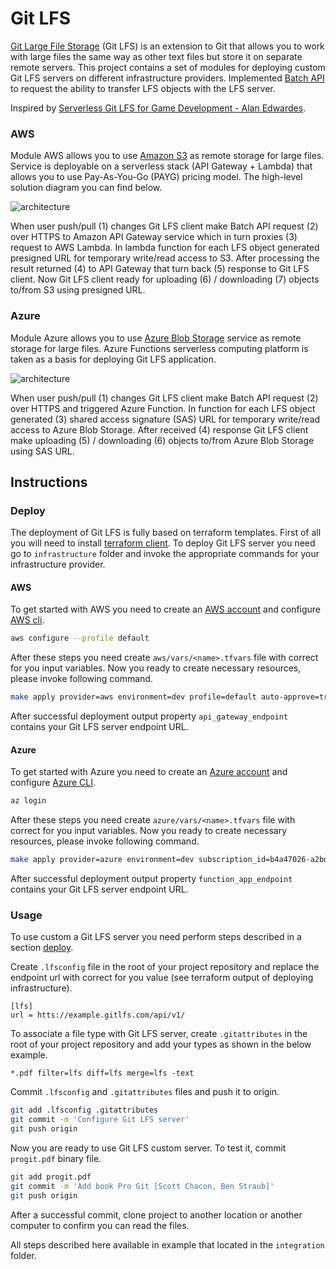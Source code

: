 # Git LFS

[Git Large File Storage](https://git-lfs.github.com) (Git LFS) is an extension to Git that allows you to work with large files the same way as other text files but store it on separate remote servers.
This project contains a set of modules for deploying custom Git LFS servers on different infrastructure providers.
Implemented [Batch API](https://github.com/git-lfs/git-lfs/blob/master/docs/api/batch.md) to request the ability to transfer LFS objects with the LFS server.

Inspired by [Serverless Git LFS for Game Development - Alan Edwardes](https://alanedwardes.com/blog/posts/serverless-git-lfs-for-game-dev/).

### AWS

Module AWS allows you to use [Amazon S3](https://aws.amazon.com/s3/) as remote storage for large files.
Service is deployable on a serverless stack (API Gateway + Lambda) that allows you to use Pay-As-You-Go (PAYG) pricing model.
The high-level solution diagram you can find below.

![architecture](https://app.lucidchart.com/publicSegments/view/b1679e24-9a07-40b6-aeef-53fcb77ee56e/image.png)

When user push/pull (1) changes Git LFS client make Batch API request (2) over HTTPS to Amazon API Gateway service which in turn proxies (3) request to AWS Lambda.
In lambda function for each LFS object generated presigned URL for temporary write/read access to S3.
After processing the result returned (4) to API Gateway that turn back (5) response to Git LFS client.
Now Git LFS client ready for uploading (6) / downloading (7) objects to/from S3 using presigned URL.

### Azure

Module Azure allows you to use [Azure Blob Storage](https://azure.microsoft.com/en-us/services/storage/blobs/) service as remote storage for large files.
Azure Functions serverless computing platform is taken as a basis for deploying Git LFS application.

![architecture](https://app.lucidchart.com/publicSegments/view/05177de0-ae70-49fb-9510-f724562a68c6/image.png)

When user push/pull (1) changes Git LFS client make Batch API request (2) over HTTPS and triggered Azure Function.
In function for each LFS object generated (3) shared access signature (SAS) URL for temporary write/read access to Azure Blob Storage.
After received (4) response Git LFS client make uploading (5) / downloading (6) objects to/from Azure Blob Storage using SAS URL.

## Instructions

### Deploy

The deployment of Git LFS is fully based on terraform templates.
First of all you will need to install [terraform client](https://learn.hashicorp.com/terraform/getting-started/install.html).
To deploy Git LFS server you need go to `infrastructure` folder and invoke the appropriate commands for your infrastructure provider.

#### AWS

To get started with AWS you need to create an [AWS account](https://aws.amazon.com/premiumsupport/knowledge-center/create-and-activate-aws-account/) and configure [AWS cli](https://docs.aws.amazon.com/cli/latest/userguide/cli-chap-install.html).

```bash
aws configure --profile default
```

After these steps you need create `aws/vars/<name>.tfvars` file with correct for you input variables.
Now you ready to create necessary resources, please invoke following command.

```bash
make apply provider=aws environment=dev profile=default auto-approve=true
```

After successful deployment output property `api_gateway_endpoint` contains your Git LFS server endpoint URL.

#### Azure

To get started with Azure you need to create an [Azure account](https://docs.microsoft.com/en-us/learn/modules/create-an-azure-account/) and configure [Azure CLI](https://docs.microsoft.com/en-us/cli/azure/install-azure-cli?view=azure-cli-latest).

```bash
az login
```

After these steps you need create `azure/vars/<name>.tfvars` file with correct for you input variables.
Now you ready to create necessary resources, please invoke following command.

```bash
make apply provider=azure environment=dev subscription_id=b4a47026-a2bd-11ea-bb37-0242ac130002 auto-approve=true
```

After successful deployment output property `function_app_endpoint` contains your Git LFS server endpoint URL.

### Usage

To use custom a Git LFS server you need perform steps described in a section [deploy](#Deploy).

Create `.lfsconfig` file in the root of your project repository and replace the endpoint url with correct for you value (see terraform output of deploying infrastructure).

```
[lfs]
url = htts://example.gitlfs.com/api/v1/
```

To associate a file type with Git LFS server, create `.gitattributes` in the root of your project repository and add your types as shown in the below example.

```
*.pdf filter=lfs diff=lfs merge=lfs -text
```

Commit `.lfsconfig` and `.gitattributes` files and push it to origin.

```bash
git add .lfsconfig .gitattributes
git commit -m 'Configure Git LFS server'
git push origin
``` 

Now you are ready to use Git LFS custom server.
To test it, commit `progit.pdf` binary file.

```bash
git add progit.pdf
git commit -m 'Add book Pro Git [Scott Chacon, Ben Straub]'
git push origin
```

After a successful commit, clone project to another location or another computer to confirm you can read the files.

All steps described here available in example that located in the `integration` folder.
